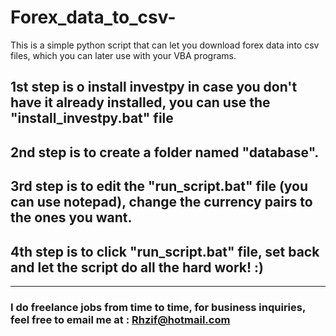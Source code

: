# Forex_data_to_csv-
This is a simple python script that can let you download forex data into csv files, which you can later use with your VBA programs.

## 1st step is o install investpy in case you don't have it already installed, you can use the "install_investpy.bat" file

## 2nd step is to create a folder named "database".

## 3rd step is to edit the "run_script.bat" file (you can use notepad), change the currency pairs to the ones you want.

## 4th step is to click "run_script.bat" file, set back and let the script do all the hard work! :)

_____________________________________________________________________________________________________
### I do freelance jobs from time to time, for business inquiries, feel free to email me at : Rhzif@hotmail.com 
